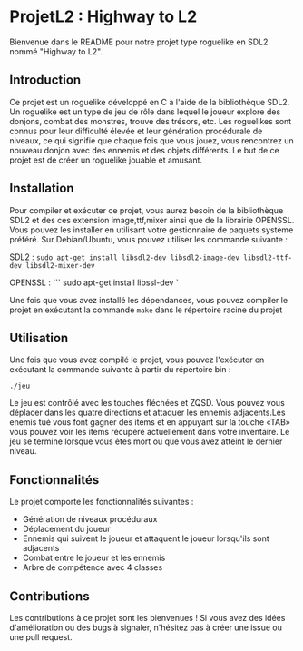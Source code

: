 # ProjetL2 : Highway to L2

Bienvenue dans le README pour notre projet type roguelike en SDL2 nommé "Highway to L2". 

## Introduction

Ce projet est un roguelike développé en C à l'aide de la bibliothèque SDL2. Un roguelike est un type de jeu de rôle dans lequel le joueur explore des donjons, combat des monstres, trouve des trésors, etc. Les roguelikes sont connus pour leur difficulté élevée et leur génération procédurale de niveaux, ce qui signifie que chaque fois que vous jouez, vous rencontrez un nouveau donjon avec des ennemis et des objets différents. Le but de ce projet est de créer un roguelike jouable et amusant.

## Installation

Pour compiler et exécuter ce projet, vous aurez besoin de la bibliothèque SDL2 et des ces extension image,ttf,mixer ainsi que de la librairie OPENSSL. Vous pouvez les installer en utilisant votre gestionnaire de paquets système préféré. Sur Debian/Ubuntu, vous pouvez utiliser les commande suivante :

SDL2 : ``` sudo apt-get install libsdl2-dev libsdl2-image-dev libsdl2-ttf-dev libsdl2-mixer-dev ```

OPENSSL : ``` sudo apt-get install libssl-dev `


Une fois que vous avez installé les dépendances, vous pouvez compiler le projet en exécutant la commande ```make``` dans le répertoire racine du projet 

## Utilisation

Une fois que vous avez compilé le projet, vous pouvez l'exécuter en exécutant la commande suivante à partir du répertoire bin :

```
./jeu
```

Le jeu est contrôlé avec les touches fléchées et ZQSD. Vous pouvez vous déplacer dans les quatre directions et attaquer les ennemis adjacents.Les enemis tué vous font gagner des items et en appuyant sur la touche «TAB» vous pouvez voir les items récupéré actuellement dans votre inventaire. Le jeu se termine lorsque vous êtes mort ou que vous avez atteint le dernier niveau.

## Fonctionnalités

Le projet comporte les fonctionnalités suivantes :

- Génération de niveaux procéduraux
- Déplacement du joueur
- Ennemis qui suivent le joueur et attaquent le joueur lorsqu'ils sont adjacents
- Combat entre le joueur et les ennemis
- Arbre de compétence avec 4 classes 

## Contributions

Les contributions à ce projet sont les bienvenues ! Si vous avez des idées d'amélioration ou des bugs à signaler, n'hésitez pas à créer une issue ou une pull request.
    
    
    
    
    
